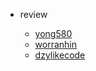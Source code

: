 - review

  - [yong580](/review/yong580/README.md)
  - [worranhin](/review/worranhin/README.md)
  - [dzylikecode](/review/dzylikecode/README.md)
